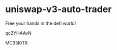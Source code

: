 # uniswap-v3-auto-trader
Free your hands in the defi world!


































qc2YHAAvN

MC35I0T8
